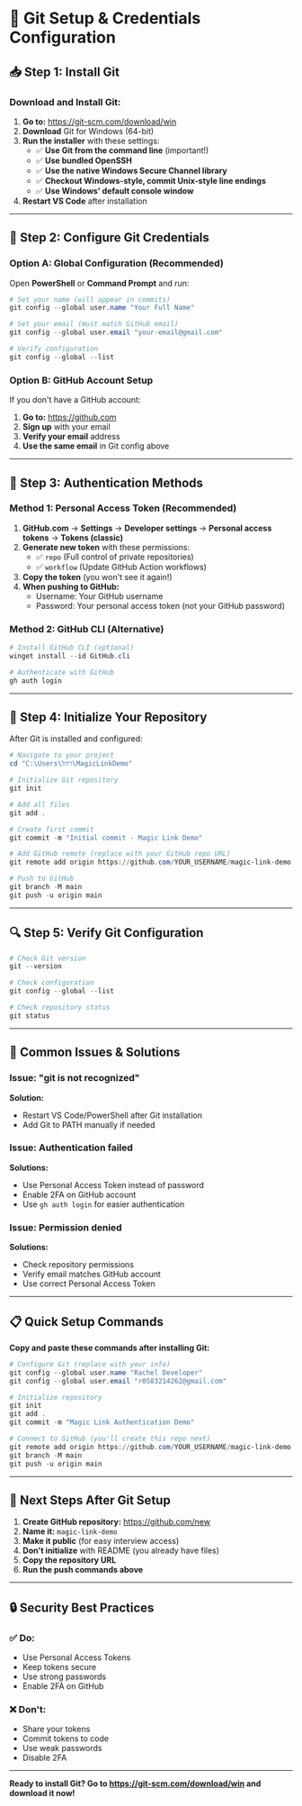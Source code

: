 # 🔧 Git Setup & Credentials Configuration

## 📥 Step 1: Install Git

### Download and Install Git:
1. **Go to:** https://git-scm.com/download/win
2. **Download** Git for Windows (64-bit)
3. **Run the installer** with these settings:
   - ✅ **Use Git from the command line** (important!)
   - ✅ **Use bundled OpenSSH**
   - ✅ **Use the native Windows Secure Channel library**
   - ✅ **Checkout Windows-style, commit Unix-style line endings**
   - ✅ **Use Windows' default console window**
4. **Restart VS Code** after installation

---

## 🔑 Step 2: Configure Git Credentials

### Option A: Global Configuration (Recommended)

Open **PowerShell** or **Command Prompt** and run:

```powershell
# Set your name (will appear in commits)
git config --global user.name "Your Full Name"

# Set your email (must match GitHub email)
git config --global user.email "your-email@gmail.com"

# Verify configuration
git config --global --list
```

### Option B: GitHub Account Setup

If you don't have a GitHub account:

1. **Go to:** https://github.com
2. **Sign up** with your email
3. **Verify your email** address
4. **Use the same email** in Git config above

---

## 🔐 Step 3: Authentication Methods

### Method 1: Personal Access Token (Recommended)

1. **GitHub.com** → **Settings** → **Developer settings** → **Personal access tokens** → **Tokens (classic)**
2. **Generate new token** with these permissions:
   - ✅ `repo` (Full control of private repositories)
   - ✅ `workflow` (Update GitHub Action workflows)
3. **Copy the token** (you won't see it again!)
4. **When pushing to GitHub:**
   - Username: Your GitHub username
   - Password: Your personal access token (not your GitHub password)

### Method 2: GitHub CLI (Alternative)

```powershell
# Install GitHub CLI (optional)
winget install --id GitHub.cli

# Authenticate with GitHub
gh auth login
```

---

## 🚀 Step 4: Initialize Your Repository

After Git is installed and configured:

```powershell
# Navigate to your project
cd "C:\Users\רחל\MagicLinkDemo"

# Initialize Git repository
git init

# Add all files
git add .

# Create first commit
git commit -m "Initial commit - Magic Link Demo"

# Add GitHub remote (replace with your GitHub repo URL)
git remote add origin https://github.com/YOUR_USERNAME/magic-link-demo.git

# Push to GitHub
git branch -M main
git push -u origin main
```

---

## 🔍 Step 5: Verify Git Configuration

```powershell
# Check Git version
git --version

# Check configuration
git config --global --list

# Check repository status
git status
```

---

## 🚨 Common Issues & Solutions

### Issue: "git is not recognized"
**Solution:** 
- Restart VS Code/PowerShell after Git installation
- Add Git to PATH manually if needed

### Issue: Authentication failed
**Solutions:**
- Use Personal Access Token instead of password
- Enable 2FA on GitHub account
- Use `gh auth login` for easier authentication

### Issue: Permission denied
**Solutions:**
- Check repository permissions
- Verify email matches GitHub account
- Use correct Personal Access Token

---

## 📋 Quick Setup Commands

**Copy and paste these commands after installing Git:**

```powershell
# Configure Git (replace with your info)
git config --global user.name "Rachel Developer"
git config --global user.email "r0583214262@gmail.com"

# Initialize repository
git init
git add .
git commit -m "Magic Link Authentication Demo"

# Connect to GitHub (you'll create this repo next)
git remote add origin https://github.com/YOUR_USERNAME/magic-link-demo.git
git branch -M main
git push -u origin main
```

---

## 🎯 Next Steps After Git Setup

1. **Create GitHub repository:** https://github.com/new
2. **Name it:** `magic-link-demo`
3. **Make it public** (for easy interview access)
4. **Don't initialize** with README (you already have files)
5. **Copy the repository URL**
6. **Run the push commands above**

---

## 🔒 Security Best Practices

### ✅ Do:
- Use Personal Access Tokens
- Keep tokens secure
- Use strong passwords
- Enable 2FA on GitHub

### ❌ Don't:
- Share your tokens
- Commit tokens to code
- Use weak passwords
- Disable 2FA

---

**Ready to install Git? Go to https://git-scm.com/download/win and download it now!**

